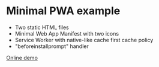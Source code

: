 # Minimal PWA example

  - Two static HTML files
  - Minimal Web App Manifest with two icons
  - Service Worker with native-like cache first cache policy
  - "beforeinstallprompt" handler

[Online demo](https://w9.hu/pwa/)
